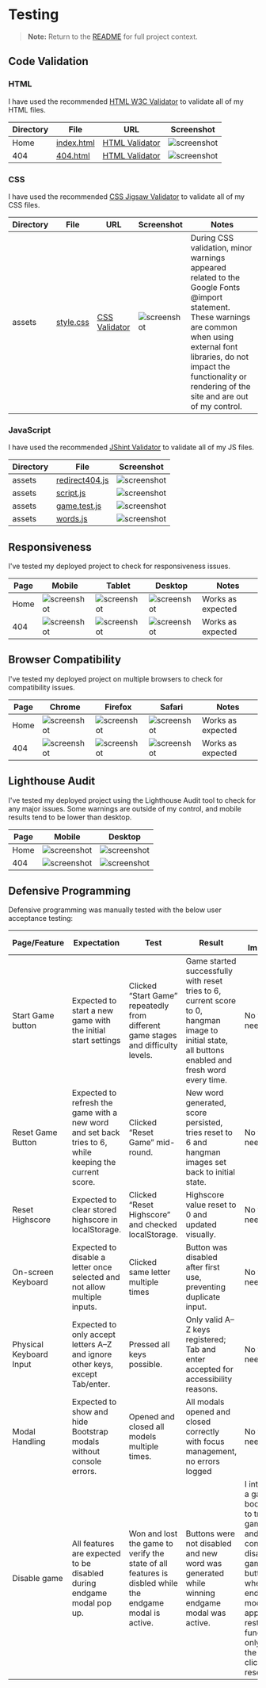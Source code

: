 # Testing 

> **Note:** Return to the [README](README.md) for full project context.

## Code Validation

### HTML

I have used the recommended [HTML W3C Validator](https://validator.w3.org) to validate all of my HTML files.

| Directory | File | URL | Screenshot | 
| --- | --- | --- | --- | 
|  Home | [index.html](https://github.com/Karla-Stein/hangman/blob/main/index.html) | [HTML Validator](https://validator.w3.org/nu/?doc=https%3A%2F%2Fkarla-stein.github.io%2Fhangman%2Findex.html) | ![screenshot](documentation/testing/validation/index-html.jpeg) |
|  404 | [404.html](https://github.com/Karla-Stein/hangman/blob/main/404.html) | [HTML Validator](https://validator.w3.org/nu/?doc=https%3A%2F%2Fkarla-stein.github.io%2Fhangman%2F404.html) | ![screenshot](documentation/testing/validation/404-html.jpeg) | 

### CSS

I have used the recommended [CSS Jigsaw Validator](https://jigsaw.w3.org/css-validator) to validate all of my CSS files.

| Directory | File | URL | Screenshot | Notes
| --- | --- | --- | --- | --- |
| assets | [style.css](https://github.com/Karla-Stein/hangman/blob/main/assets/css/style.css) | [CSS Validator](https://jigsaw.w3.org/css-validator/validator?uri=https%3A%2F%2Fkarla-stein.github.io%2Fhangman%2Fassets%2Fcss%2Fstyle.css&profile=css3svg&usermedium=all&warning=1&vextwarning=&lang=en) | ![screenshot](documentation/testing/validation/style-css.jpeg) | During CSS validation, minor warnings appeared related to the Google Fonts @import statement. These warnings are common when using external font libraries, do not impact the functionality or rendering of the site and are out of my control.


### JavaScript

I have used the recommended [JShint Validator](https://jshint.com) to validate all of my JS files.

| Directory | File | Screenshot | 
| --- | --- | --- |
| assets | [redirect404.js](https://github.com/Karla-Stein/hangman/blob/main/assets/js/redirect404.js) | ![screenshot](documentation/testing/validation/redirect404-js.jpeg) | 
| assets | [script.js](https://github.com/Karla-Stein/hangman/blob/main/assets/js/script.js) | ![screenshot](documentation/testing/validation/script-js.jpeg) | 
| assets | [game.test.js](https://github.com/Karla-Stein/hangman/blob/main/assets/js/tests/game.test.js) | ![screenshot](documentation/testing/validation/game-test-js.jpeg) | 
| assets | [words.js](https://github.com/Karla-Stein/hangman/blob/main/assets/js/words.js) | ![screenshot](documentation/testing/validation/words.js.jpeg) | 


## Responsiveness

I've tested my deployed project to check for responsiveness issues.

| Page | Mobile | Tablet | Desktop | Notes |
| --- | --- | --- | --- | --- |
| Home | ![screenshot](documentation/responsivness/home-mobile.png) | ![screenshot](documentation/responsivness/home-tablet.jpeg) | ![screenshot](documentation/responsivness/home-desktop.jpeg) | Works as expected |
| 404 | ![screenshot](documentation/responsivness/404-mobile.png) | ![screenshot](documentation/responsivness/404-tablet.jpeg) | ![screenshot](documentation/responsivness/404-desktop.jpeg) | Works as expected |


## Browser Compatibility

I've tested my deployed project on multiple browsers to check for compatibility issues.

| Page | Chrome | Firefox | Safari | Notes |
| --- | --- | --- | --- | --- |
| Home | ![screenshot](documentation/browsers/chrome-home.jpeg) | ![screenshot](documentation/browsers/firefox-home.png) | ![screenshot](documentation/browsers/safari-home.png) | Works as expected |
| 404 | ![screenshot](documentation/browsers/chrome-404.jpeg) | ![screenshot](documentation/browsers/firefox-404.png) | ![screenshot](documentation/browsers/safari-404.png) | Works as expected |


## Lighthouse Audit

I've tested my deployed project using the Lighthouse Audit tool to check for any major issues. Some warnings are outside of my control, and mobile results tend to be lower than desktop.

| Page | Mobile | Desktop |
| --- | --- | --- |
| Home | ![screenshot](documentation/lighthouse/mobile-home.jpeg) | ![screenshot](documentation/lighthouse/desktop-home.jpeg) |
| 404 | ![screenshot](documentation/lighthouse/mobile-404.jpeg) | ![screenshot](documentation/lighthouse/desktop-404.jpeg) |


## Defensive Programming

Defensive programming was manually tested with the below user acceptance testing:

| Page/Feature | Expectation | Test | Result | Fix Implemted | Screenshot |
| --- | --- | --- | --- | --- | --- |
| Start Game button | Expected to start a new game with the initial start settings | Clicked “Start Game” repeatedly from different game stages and difficulty levels.| Game started successfully with reset tries to 6, current score to 0, hangman image to initial state, all buttons enabled and fresh word every time.| No fix needed | ![screenshot](documentation/defensive/start-button.jpeg) |
| Reset Game Button | Expected to refresh the game with a new word and set back tries to 6, while keeping the current score. | Clicked “Reset Game” mid-round. | New word generated, score persisted, tries reset to 6 and hangman images set back to initial state. | No fix needed |  ![screenshot](documentation/defensive/reset-button.jpeg) |
| Reset Highscore| Expected to clear stored highscore in localStorage.| Clicked “Reset Highscore” and checked localStorage. | Highscore value reset to 0 and updated visually.| No fix needed| ![screenshot](documentation/defensive/reset-highscore.jpeg) |
| On-screen Keyboard | Expected to disable a letter once selected and not allow multiple inputs.| Clicked same letter multiple times | Button was disabled after first use, preventing duplicate input.| No fix needed |  ![screenshot](documentation/defensive/on-screen-keyboard.jpeg) |
| Physical Keyboard Input| Expected to only accept letters A–Z and ignore other keys, except Tab/enter. | Pressed all keys possible. | Only valid A–Z keys registered; Tab and enter accepted for accessibility reasons. | No fix needed | ![screenshot](documentation/defensive/physical-keyboard-input.jpeg) |
| Modal Handling| Expected to show and hide Bootstrap modals without console errors. | Opened and closed all models multiple times. | All modals opened and closed correctly with focus management, no errors logged | No fix needed |  ![screenshot](documentation/defensive/modal-handling.jpeg) |
| Disable game  | All features are expected to be disabled during endgame modal pop up. | Won and lost the game to verify the state of all features is disbled while the endgame modal is active. | Buttons were not disabled and new word was generated while winning endgame modal was active. |  I introduced a gameOn boolean flag to track game state and conditionally disable all game buttons when the endgame modal appears, restoring functionality only after the user clicks to reset.|![screenshot](documentation/defensive/disable-game.jpeg) |

